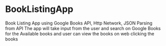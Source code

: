 # BookListingApp
Book Listing App using Google Books API, Http Network, JSON Parsing from API
The app will take input from the user and search on Google Books for the Available books and user can view the books on web clicking the books
